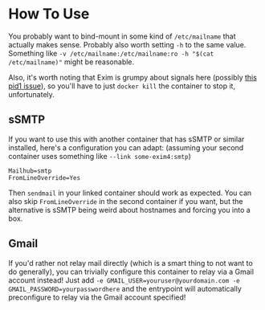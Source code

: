 # How To Use

You probably want to bind-mount in some kind of `/etc/mailname` that actually makes sense.  Probably also worth setting `-h` to the same value.  Something like `-v /etc/mailname:/etc/mailname:ro -h "$(cat /etc/mailname)"` might be reasonable.

Also, it's worth noting that Exim is grumpy about signals here (possibly [this pid1 issue](https://github.com/docker/docker/issues/3793)), so you'll have to just `docker kill` the container to stop it, unfortunately.

## sSMTP

If you want to use this with another container that has sSMTP or similar installed, here's a configuration you can adapt: (assuming your second container uses something like `--link some-exim4:smtp`)

```
Mailhub=smtp
FromLineOverride=Yes
```

Then `sendmail` in your linked container should work as expected.  You can also skip `FromLineOverride` in the second container if you want, but the alternative is sSMTP being weird about hostnames and forcing you into a box.

## Gmail

If you'd rather not relay mail directly (which is a smart thing to not want to do generally), you can trivially configure this container to relay via a Gmail account instead!  Just add `-e GMAIL_USER=youruser@yourdomain.com -e GMAIL_PASSWORD=yourpasswordhere` and the entrypoint will automatically preconfigure to relay via the Gmail account specified!
